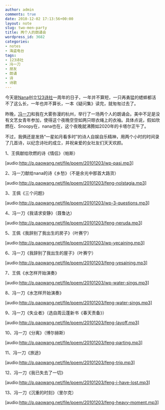 ```yaml
---
author: admin
comments: true
date: 2010-12-02 17:13:56+00:00
layout: note
slug: two-men-party
title: 两个人的朗诵会
wordpress_id: 3682
categories:
- notes
- 海盗电台
tags:
- 123诗社
- 冯一刀
- 朋友
- 朗诵
- 诗
- 诗歌
---
```


今天是[Nana](http://nana.blog.paowang.net/)创立[123诗社](http://poet.blog.paowang.net/)一周年的日子，一年并不算短，一只再勇猛的蟋蟀都活不了这么长，一年也并不算长，一本《疑问集》读完，就匆匆过去了。

昨晚，[冯一刀](http://www.nbmale.com)和我在大雾弥漫的杭州，举行了一场两个人的朗诵会。美中不足是没有文艺女青年参加，使得这个夜晚空空如两只晾衣绳上的衣袖。具体点说，假如欣燃在、Snoopy在，nana也在，这个夜晚就沸腾如2020年的卡塔尔正午了。

不过，我俩还是发扬“一星如月看多时”的诗人自娱自乐精神，用两个小时的时间录了几首诗，以纪念诗社的成立，并祝亲爱的女社友们天天欢颜。

1、王佩献给欣燃的诗《情侣》（帕斯）

[audio:http://p.paowang.net/file/poem/20101203/wp-pasi.mp3]

2、冯一刀献给nana的诗《乡愁》（不是余光中那首大路货）

[audio:http://p.paowang.net/file/poem/20101203/feng-nolstagia.mp3]

3、王佩《三个问题》

[audio:http://p.paowang.net/file/poem/20101203/wp-3-questions.mp3]

4、冯一刀《我请求安静》（聂鲁达）

[audio:http://p.paowang.net/file/poem/20101203/feng-neruda.mp3]

5、王佩《我辞别了我出生的房子》（叶赛宁）

[audio:http://p.paowang.net/file/poem/20101203/wp-yecaining.mp3]

6、冯一刀《我辞别了我出生的屋子》（叶赛宁）

[audio:http://p.paowang.net/file/poem/20101203/feng-yesaining.mp3]

7、王佩《水怎样开始演奏》

[audio:http://p.paowang.net/file/poem/20101203/wp-water-sings.mp3]

8、冯一刀《水怎样开始演奏》

[audio:http://p.paowang.net/file/poem/20101203/feng-water-sings.mp3]

9、冯一刀《失业者》（选自周云蓬新书《春天责备》）

[audio:http://p.paowang.net/file/poem/20101203/feng-layoff.mp3]

10、冯一刀《分离》（博尔赫斯）

[audio:http://p.paowang.net/file/poem/20101203/feng-parting.mp3]

11、冯一刀《旅途》

[audio:http://p.paowang.net/file/poem/20101203/feng-trip.mp3]

12、冯一刀《我已失去了一切》

[audio:http://p.paowang.net/file/poem/20101203/feng-i-have-lost.mp3]

13、冯一刀《沉重的时刻》（里尔克）

[audio:http://p.paowang.net/file/poem/20101203/feng-heavy-moment.mp3]

